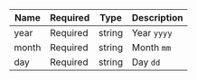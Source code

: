 | Name | Required | Type | Description |
| --- | --- | --- | --- |
| year | Required | string | Year `yyyy` | 
| month | Required | string | Month `mm` |
| day | Required | string | Day `dd` |